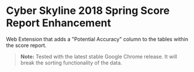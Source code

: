 # Cyber Skyline 2018 Spring Score Report Enhancement

Web Extension that adds a "Potential Accuracy" column to the tables within the score report.

> **Note:** Tested with the latest stable Google Chrome release. It will break the sorting functionality of the data.
